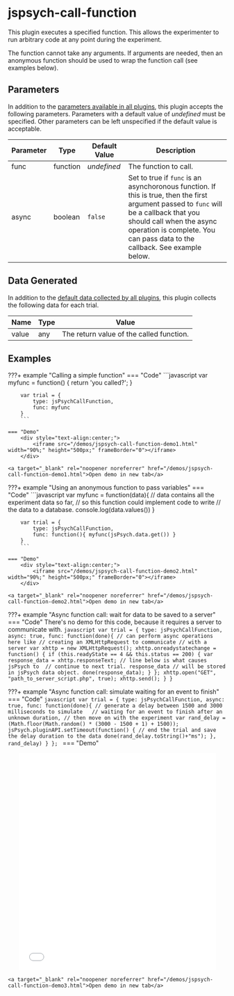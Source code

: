 # jspsych-call-function

This plugin executes a specified function. This allows the experimenter to run arbitrary code at any point during the experiment.

The function cannot take any arguments. If arguments are needed, then an anonymous function should be used to wrap the function call (see examples below).

## Parameters

In addition to the [parameters available in all plugins](../overview/plugins.md#parameters-available-in-all-plugins), this plugin accepts the following parameters. Parameters with a default value of *undefined* must be specified. Other parameters can be left unspecified if the default value is acceptable.

Parameter | Type | Default Value | Description
----------|------|---------------|------------
func | function | *undefined* | The function to call.
async | boolean | `false` | Set to true if `func` is an asynchoronous function. If this is true, then the first argument passed to `func` will be a callback that you should call when the async operation is complete. You can pass data to the callback. See example below.


## Data Generated

In addition to the [default data collected by all plugins](../overview/plugins.md#data-collected-by-all-plugins), this plugin collects the following data for each trial.

Name | Type | Value
-----|------|------
value | any | The return value of the called function.

## Examples

???+ example "Calling a simple function"
    === "Code"
        ```javascript
		var myfunc = function() {
			return 'you called?';
		}

		var trial = {
			type: jsPsychCallFunction,
			func: myfunc
		}
		```

	=== "Demo"
        <div style="text-align:center;">
            <iframe src="/demos/jspsych-call-function-demo1.html" width="90%;" height="500px;" frameBorder="0"></iframe>
        </div>

    <a target="_blank" rel="noopener noreferrer" href="/demos/jspsych-call-function-demo1.html">Open demo in new tab</a>
    

???+ example "Using an anonymous function to pass variables"
    === "Code"
        ```javascript
		var myfunc = function(data){
			// data contains all the experiment data so far,
			// so this function could implement code to write
			// the data to a database.
			console.log(data.values())
		}

		var trial = {
			type: jsPsychCallFunction,
			func: function(){ myfunc(jsPsych.data.get()) }
		}
		```

	=== "Demo"
        <div style="text-align:center;">
            <iframe src="/demos/jspsych-call-function-demo2.html" width="90%;" height="500px;" frameBorder="0"></iframe>
        </div>

    <a target="_blank" rel="noopener noreferrer" href="/demos/jspsych-call-function-demo2.html">Open demo in new tab</a>

???+ example "Async function call: wait for data to be saved to a server"
	=== "Code"
	There's no demo for this code, because it requires a server to communicate with.
		```javascript
		var trial = {
			type: jsPsychCallFunction,
			async: true,
			func: function(done){
				// can perform async operations here like
				// creating an XMLHttpRequest to communicate
				// with a server
				var xhttp = new XMLHttpRequest();
				xhttp.onreadystatechange = function() {
					if (this.readyState == 4 && this.status == 200) {
						var response_data = xhttp.responseText;
						// line below is what causes jsPsych to 
						// continue to next trial. response_data
						// will be stored in jsPsych data object.
						done(response_data);
					}
				};
				xhttp.open("GET", "path_to_server_script.php", true);
				xhttp.send();
			}
		}
		```

???+ example "Async function call: simulate waiting for an event to finish"
	=== "Code"
        ```javascript
		var trial = {
			type: jsPsychCallFunction,
			async: true,
			func: function(done){
				// generate a delay between 1500 and 3000 milliseconds to simulate  
				// waiting for an event to finish after an unknown duration,
				// then move on with the experiment
				var rand_delay = (Math.floor(Math.random() * (3000 - 1500 + 1) + 1500));
				jsPsych.pluginAPI.setTimeout(function() {
					// end the trial and save the delay duration to the data
					done(rand_delay.toString()+"ms");
				}, rand_delay)
			}
		};
  		```
	=== "Demo"
        <div style="text-align:center;">
            <iframe src="/demos/jspsych-call-function-demo3.html" width="90%;" height="500px;" frameBorder="0"></iframe>
        </div>

    <a target="_blank" rel="noopener noreferrer" href="/demos/jspsych-call-function-demo3.html">Open demo in new tab</a>


